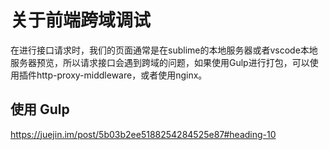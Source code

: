 # 关于前端跨域调试

在进行接口请求时，我们的页面通常是在sublime的本地服务器或者vscode本地服务器预览，所以请求接口会遇到跨域的问题，如果使用Gulp进行打包，可以使用插件http-proxy-middleware，或者使用nginx。

## 使用 Gulp
https://juejin.im/post/5b03b2ee5188254284525e87#heading-10